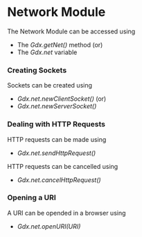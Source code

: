 # Network Module

The Network Module can be accessed using

* The *Gdx.getNet()* method (or)
* The *Gdx.net* variable

### Creating Sockets

Sockets can be created using 

* *Gdx.net.newClientSocket()* (or)
* *Gdx.net.newServerSocket()*

### Dealing with HTTP Requests

HTTP requests can be made using

* *Gdx.net.sendHttpRequest()*

HTTP requests can be cancelled using

* *Gdx.net.cancelHttpRequest()*

### Opening a URI

A URI can be opended in a browser using

* *Gdx.net.openURI(URI)* 
